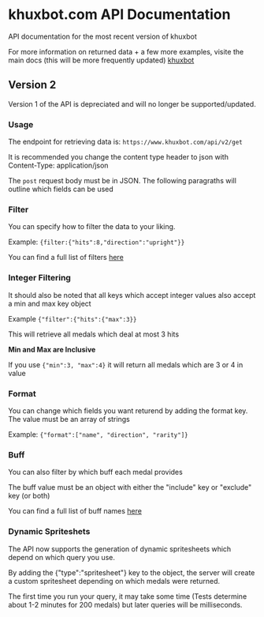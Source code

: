 # khuxbot.com API Documentation
API documentation for the most recent version of khuxbot

For more information on returned data + a few more examples, visite the main docs (this will be more frequently updated) [khuxbot](https://www.khuxbot.com/api/docs)

## Version 2
Version 1 of the API is depreciated and will no longer be supported/updated.

### Usage

The endpoint for retrieving data is:
    `https://www.khuxbot.com/api/v2/get`

It is recommended you change the content type header to json with
    Content-Type: application/json

The `post` request body must be in JSON. The following paragraths will outline which fields can be used

### Filter
You can specify how to filter the data to your liking.

Example: `{filter:{"hits":8,"direction":"upright"}}`

You can find a full list of filters [here](https://www.khuxbot.com/api/docs/filters)

### Integer Filtering

It should also be noted that all keys which accept integer values also accept a min and max key object

Example `{"filter":{"hits":{"max":3}}`

This will retrieve all medals which deal at most 3 hits

**Min and Max are Inclusive**

If you use  `{"min":3, "max":4}` it will return all medals which are 3 or 4 in value

### Format
You can change which fields you want returend by adding the format key. The value must be an array of strings

Example: `{"format":["name", "direction", "rarity"]}`

### Buff

You can also filter by which buff each medal provides

The buff value must be an object with either the "include" key or "exclude" key (or both)

You can find a full list of buff names [here](https://www.khuxbot.com/api/docs/buffs)

### Dynamic Spriteshets

The API now supports the generation of dynamic spritesheets which depend on which query you use.

By adding the {"type":"spritesheet"} key to the object, the server will create a custom spritesheet depending on which medals were returned.

The first time you run your query, it may take some time (Tests determine about 1-2 minutes for 200 medals) but later queries will be milliseconds.
